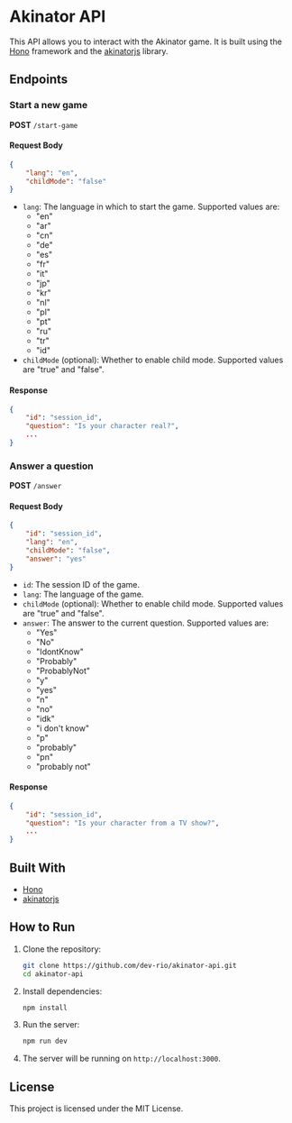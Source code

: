 # Akinator API

This API allows you to interact with the Akinator game. It is built using the [Hono](https://hono.dev/) framework and the [akinatorjs](https://www.npmjs.com/package/akinatorjs) library.

## Endpoints

### Start a new game

**POST** `/start-game`

#### Request Body

```json
{
    "lang": "en",
    "childMode": "false"
}
```

-   `lang`: The language in which to start the game. Supported values are:
    -   "en"
    -   "ar"
    -   "cn"
    -   "de"
    -   "es"
    -   "fr"
    -   "it"
    -   "jp"
    -   "kr"
    -   "nl"
    -   "pl"
    -   "pt"
    -   "ru"
    -   "tr"
    -   "id"
-   `childMode` (optional): Whether to enable child mode. Supported values are "true" and "false".

#### Response

```json
{
    "id": "session_id",
    "question": "Is your character real?",
    ...
}
```

### Answer a question

**POST** `/answer`

#### Request Body

```json
{
    "id": "session_id",
    "lang": "en",
    "childMode": "false",
    "answer": "yes"
}
```

-   `id`: The session ID of the game.
-   `lang`: The language of the game.
-   `childMode` (optional): Whether to enable child mode. Supported values are "true" and "false".
-   `answer`: The answer to the current question. Supported values are:
    -   "Yes"
    -   "No"
    -   "IdontKnow"
    -   "Probably"
    -   "ProbablyNot"
    -   "y"
    -   "yes"
    -   "n"
    -   "no"
    -   "idk"
    -   "i don't know"
    -   "p"
    -   "probably"
    -   "pn"
    -   "probably not"

#### Response

```json
{
    "id": "session_id",
    "question": "Is your character from a TV show?",
    ...
}
```

## Built With

-   [Hono](https://hono.dev/)
-   [akinatorjs](https://www.npmjs.com/package/akinatorjs)

## How to Run

1. Clone the repository:

    ```bash
    git clone https://github.com/dev-rio/akinator-api.git
    cd akinator-api
    ```

2. Install dependencies:

    ```bash
    npm install
    ```

3. Run the server:

    ```bash
    npm run dev
    ```

4. The server will be running on `http://localhost:3000`.

## License

This project is licensed under the MIT License.
